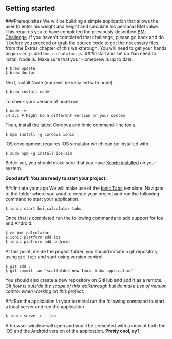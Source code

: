 ## Getting started
###Prerequisites
We will be building a simple application that allows the user to enter his weight and height and calculate his personal BMI value. This  requires you to have completed the previously described [BMI Challenge](https://craftacademy.gitbooks.io/coding-as-a-craft/content/bmi_challenge/bmi_challenge.html). If you haven't completed that challenge, please go back and do it before you proceed or grab the source code to get the necessary files from the Extras chapter of this walkthrough. You will need to get your hands on `person.js` and `bmi_calculator.js`.
###Install and set up
You need to install Node.js. Make sure that your Homebrew is up to date. 
```
$ brew update
$ brew doctor
```
Next, install Node (npm will be installed with node):
```
$ brew install node
```

To check your version of node run
```
$ node -v
v4.3.1 # Might be a different version on your system
```

Then, install the latest Cordova and Ionic command-line tools.

```
$ npm install -g cordova ionic
```
iOS development requires iOS simulator which can be installed with 

```
$ sudo npm -g install ios-sim
```

Better yet, you should make sure that you have [Xcode installed](https://developer.apple.com/xcode/download/) on your system. 

**Good stuff. You are ready to start your project.**

###Initiate your app
We will make use of the [Ionic Tabs](https://github.com/driftyco/ionic-starter-tabs) template. Navigate to the folder where you want to create your project and run the following command to start your application.

```
$ ionic start bmi_calculator tabs
```
Once that is completed run the following commands to add support for Ios and Android. 

```
$ cd bmi_calculator
$ ionic platform add ios
$ ionic platform add android
```

At this point, inside the project folder, you should initiate a git repository using `git init` and start using version control.

```
$ git add . 
$ git commit -am "scaffolded new Ionic tabs application"
```
You should also create a new repository on GitHub and add it as a remote. *Git flow is outside the scope of this walkthrough but do make use of version control when working on this project.*

###Run the application
In your terminal run the following command to start a local server and run the application
```
$ ionic serve -c --lab
```
A browser window will open and you'll be presented with a view of both the iOS and the Android version of the application. **Pretty cool, ey?**





